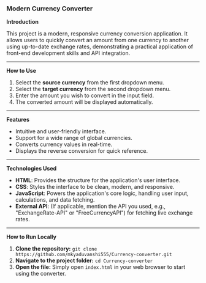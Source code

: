 ### Modern Currency Converter


**Introduction**

This project is a modern, responsive currency conversion application. It allows users to quickly convert an amount from one currency to another using up-to-date exchange rates, demonstrating a practical application of front-end development skills and API integration.

-----

**How to Use**

1.  Select the **source currency** from the first dropdown menu.
2.  Select the **target currency** from the second dropdown menu.
3.  Enter the amount you wish to convert in the input field.
4.  The converted amount will be displayed automatically.

-----

**Features**

  * Intuitive and user-friendly interface.
  * Support for a wide range of global currencies.
  * Converts currency values in real-time.
  * Displays the reverse conversion for quick reference.

-----

**Technologies Used**

  * **HTML**: Provides the structure for the application's user interface.
  * **CSS**: Styles the interface to be clean, modern, and responsive.
  * **JavaScript**: Powers the application's core logic, handling user input, calculations, and data fetching.
  * **External API**: (If applicable, mention the API you used, e.g., "ExchangeRate-API" or "FreeCurrencyAPI") for fetching live exchange rates.

-----

**How to Run Locally**

1.  **Clone the repository:**
    `git clone https://github.com/mkyaduvanshi555/Currency-converter.git`
2.  **Navigate to the project folder:**
    `cd Currency-converter`
3.  **Open the file:** Simply open `index.html` in your web browser to start using the converter.
